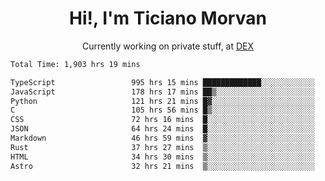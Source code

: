 <h1 align="center">Hi!, I'm Ticiano Morvan</h1>
<p align="center">Currently working on private stuff, at <a href="https://getdex.ai" target="_blank">DEX</a></p>

<!--START_SECTION:waka-->

```txt
Total Time: 1,903 hrs 19 mins

TypeScript                 995 hrs 15 mins █████████████░░░░░░░░░░░░   52.29 %
JavaScript                 178 hrs 17 mins ██▒░░░░░░░░░░░░░░░░░░░░░░   09.37 %
Python                     121 hrs 21 mins █▓░░░░░░░░░░░░░░░░░░░░░░░   06.38 %
C                          105 hrs 56 mins █▒░░░░░░░░░░░░░░░░░░░░░░░   05.57 %
CSS                        72 hrs 16 mins  █░░░░░░░░░░░░░░░░░░░░░░░░   03.80 %
JSON                       64 hrs 24 mins  █░░░░░░░░░░░░░░░░░░░░░░░░   03.38 %
Markdown                   46 hrs 59 mins  ▓░░░░░░░░░░░░░░░░░░░░░░░░   02.47 %
Rust                       37 hrs 27 mins  ▒░░░░░░░░░░░░░░░░░░░░░░░░   01.97 %
HTML                       34 hrs 30 mins  ▒░░░░░░░░░░░░░░░░░░░░░░░░   01.81 %
Astro                      32 hrs 21 mins  ▒░░░░░░░░░░░░░░░░░░░░░░░░   01.70 %
```

<!--END_SECTION:waka-->
